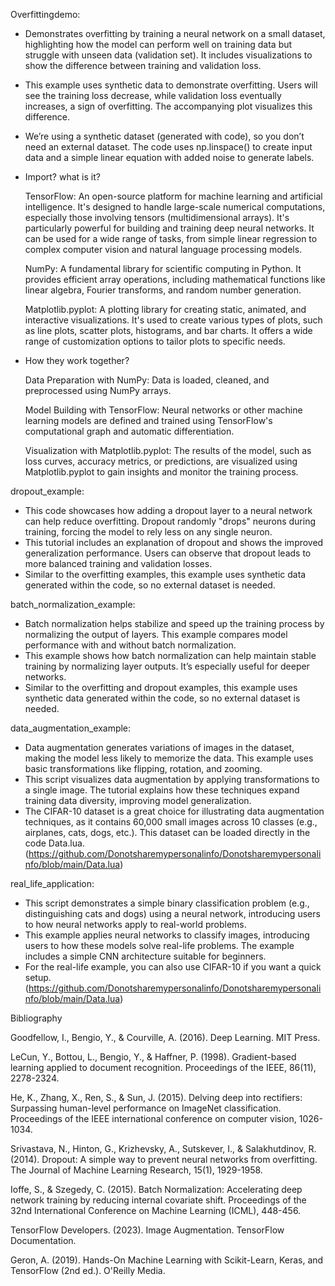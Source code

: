 Overfittingdemo:
- Demonstrates overfitting by training a neural network on a small dataset, highlighting how the model can perform well on training data but struggle with unseen data (validation set). It includes visualizations to show the difference between training and validation loss.
- This example uses synthetic data to demonstrate overfitting. Users will see the training loss decrease, while validation loss eventually increases, a sign of overfitting. The accompanying plot visualizes this difference.
- We’re using a synthetic dataset (generated with code), so you don’t need an external dataset. The code uses np.linspace() to create input data and a simple linear equation with added noise to generate labels.

- Import? what is it?

   TensorFlow: An open-source platform for machine learning and artificial intelligence. It's designed to handle large-scale numerical computations, especially those involving tensors (multidimensional arrays).
 It's particularly powerful for building and training deep neural networks. It can be used for a wide range of tasks, from simple linear regression to complex computer vision and natural language processing models.

  NumPy: A fundamental library for scientific computing in Python. It provides efficient array operations, including mathematical functions like linear algebra, Fourier transforms, and random number generation.

  Matplotlib.pyplot: A plotting library for creating static, animated, and interactive visualizations. It's used to create various types of plots, such as line plots, scatter plots, histograms, and bar charts. It offers a wide range of customization options to tailor plots to specific needs.

- How they work together?

   Data Preparation with NumPy: Data is loaded, cleaned, and preprocessed using NumPy arrays.

  Model Building with TensorFlow: Neural networks or other machine learning models are defined and trained using TensorFlow's computational graph and automatic differentiation.

  Visualization with Matplotlib.pyplot: The results of the model, such as loss curves, accuracy metrics, or predictions, are visualized using Matplotlib.pyplot to gain insights and monitor the training process.

dropout_example:
 - This code showcases how adding a dropout layer to a neural network can help reduce overfitting. Dropout randomly "drops" neurons during training, forcing the model to rely less on any single neuron.
 - This tutorial includes an explanation of dropout and shows the improved generalization performance. Users can observe that dropout leads to more balanced training and validation losses.
 - Similar to the overfitting examples, this example uses synthetic data generated within the code, so no external dataset is needed.

batch_normalization_example:
 - Batch normalization helps stabilize and speed up the training process by normalizing the output of layers. This example compares model performance with and without batch normalization.
 - This example shows how batch normalization can help maintain stable training by normalizing layer outputs. It’s especially useful for deeper networks.
 - Similar to the overfitting and dropout examples, this example uses synthetic data generated within the code, so no external dataset is needed.

data_augmentation_example:
 - Data augmentation generates variations of images in the dataset, making the model less likely to memorize the data. This example uses basic transformations like flipping, rotation, and zooming.
 - This script visualizes data augmentation by applying transformations to a single image. The tutorial explains how these techniques expand training data diversity, improving model generalization.
 - The CIFAR-10 dataset is a great choice for illustrating data augmentation techniques, as it contains 60,000 small images across 10 classes (e.g., airplanes, cats, dogs, etc.). This dataset can be loaded directly in the code Data.lua. (https://github.com/Donotsharemypersonalinfo/Donotsharemypersonalinfo/blob/main/Data.lua)

real_life_application:
 - This script demonstrates a simple binary classification problem (e.g., distinguishing cats and dogs) using a neural network, introducing users to how neural networks apply to real-world problems.
 - This example applies neural networks to classify images, introducing users to how these models solve real-life problems. The example includes a simple CNN architecture suitable for beginners.
 - For the real-life example, you can also use CIFAR-10 if you want a quick setup. (https://github.com/Donotsharemypersonalinfo/Donotsharemypersonalinfo/blob/main/Data.lua)

Bibliography

Goodfellow, I., Bengio, Y., & Courville, A. (2016). Deep Learning. MIT Press.

LeCun, Y., Bottou, L., Bengio, Y., & Haffner, P. (1998). Gradient-based learning applied to document recognition. Proceedings of the IEEE, 86(11), 2278-2324.

He, K., Zhang, X., Ren, S., & Sun, J. (2015). Delving deep into rectifiers: Surpassing human-level performance on ImageNet classification. Proceedings of the IEEE international conference on computer vision, 1026-1034.

Srivastava, N., Hinton, G., Krizhevsky, A., Sutskever, I., & Salakhutdinov, R. (2014). Dropout: A simple way to prevent neural networks from overfitting. The Journal of Machine Learning Research, 15(1), 1929-1958.

Ioffe, S., & Szegedy, C. (2015). Batch Normalization: Accelerating deep network training by reducing internal covariate shift. Proceedings of the 32nd International Conference on Machine Learning (ICML), 448-456.

TensorFlow Developers. (2023). Image Augmentation. TensorFlow Documentation.

Geron, A. (2019). Hands-On Machine Learning with Scikit-Learn, Keras, and TensorFlow (2nd ed.). O'Reilly Media.
